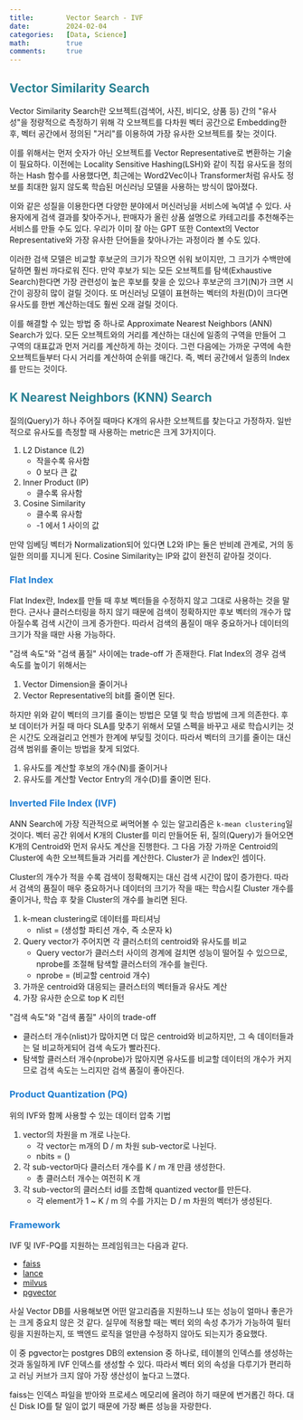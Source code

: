 ```yaml
---
title:        Vector Search - IVF
date:         2024-02-04
categories:   [Data, Science]
math:         true
comments:     true
---
```


<style>
H2 { color: #298294 }
H3 { color: #1e7ed2 }
H4 { color: #deb887 }
</style>

## Vector Similarity Search

Vector Similarity Search란 오브젝트(검색어, 사진, 비디오, 상품 등) 간의 "유사성"을 정량적으로 측정하기 위해 각 오브젝트를 다차원 벡터 공간으로 Embedding한 후, 벡터 공간에서 정의된 "거리"를 이용하여 가장 유사한 오브젝트를 찾는 것이다.

이를 위해서는 먼저 숫자가 아닌 오브젝트를 Vector Representative로 변환하는 기술이 필요하다. 이전에는 Locality Sensitive Hashing(LSH)와 같이 직접 유사도을 정의하는 Hash 함수를 사용했다면, 최근에는 Word2Vec이나 Transformer처럼 유사도 정보를 최대한 잃지 않도록 학습된 머신러닝 모델을 사용하는 방식이 많아졌다.

이와 같은 성질을 이용한다면 다양한 분야에서 머신러닝을 서비스에 녹여낼 수 있다. 사용자에게 검색 결과를 찾아주거나, 판매자가 올린 상품 설명으로 카테고리를 추천해주는 서비스를 만들 수도 있다. 우리가 이미 잘 아는 GPT 또한 Context의 Vector Representative와 가장 유사한 단어들을 찾아나가는 과정이라 볼 수도 있다.

이러한 검색 모델은 비교할 후보군의 크기가 작으면 쉬워 보이지만, 그 크기가 수백만에 달하면 훨씬 까다로워 진다. 만약 후보가 되는 모든 오브젝트를 탐색(Exhaustive Search)한다면 가장 관련성이 높은 후보를 찾을 순 있으나 후보군의 크기(N)가 크면 시간이 굉장히 많이 걸릴 것이다. 또 머신러닝 모델이 표현하는 벡터의 차원(D)이 크다면 유사도를 한번 계산하는데도 훨씬 오래 걸릴 것이다.

이를 해결할 수 있는 방법 중 하나로 Approximate Nearest Neighbors (ANN) Search가 있다. 모든 오브젝트와의 거리를 계산하는 대신에 일종의 구역을 만들어 그 구역의 대표값과 먼저 거리를 계산하게 하는 것이다. 그런 다음에는 가까운 구역에 속한 오브젝트들부터 다시 거리를 계산하여 순위를 매긴다. 즉, 벡터 공간에서 일종의 Index를 만드는 것이다.

## K Nearest Neighbors (KNN) Search

질의(Query)가 하나 주어질 때마다 K개의 유사한 오브젝트를 찾는다고 가정하자. 일반적으로 유사도를 측정할 때 사용하는 metric은 크게 3가지이다.

1. L2 Distance (L2)
    - 작을수록 유사함
    - 0 보다 큰 값
2. Inner Product (IP)
    - 클수록 유사함
3. Cosine Similarity
    - 클수록 유사함
    - -1 에서 1 사이의 값

만약 임베딩 벡터가 Normalization되어 있다면 L2와 IP는 둘은 반비례 관계로, 거의 동일한 의미를 지니게 된다. Cosine Similarity는 IP와 값이 완전히 같아질 것이다.

### Flat Index

Flat Index란, Index를 만들 때 후보 벡터들을 수정하지 않고 그대로 사용하는 것을 말한다. 근사나 클러스터링을 하지 않기 때문에 검색이 정확하지만 후보 벡터의 개수가 많아질수록 검색 시간이 크게 증가한다. 따라서 검색의 품질이 매우 중요하거나 데이터의 크기가 작을 때만 사용 가능하다.

"검색 속도"와 "검색 품질" 사이에는 trade-off 가 존재한다. Flat Index의 경우 검색 속도를 높이기 위해서는

1. Vector Dimension을 줄이거나
2. Vector Representative의 bit를 줄이면 된다.

하지만 위와 같이 벡터의 크기를 줄이는 방법은 모델 및 학습 방법에 크게 의존한다. 후보 데이터가 커질 때 마다 SLA를 맞추기 위해서 모델 스펙을 바꾸고 새로 학습시키는 것은 시간도 오래걸리고 언젠가 한계에 부딪힐 것이다. 따라서 벡터의 크기를 줄이는 대신 검색 범위를 줄이는 방법을 찾게 되었다.

1. 유사도를 계산할 후보의 개수(N)를 줄이거나
2. 유사도를 계산할 Vector Entry의 개수(D)를 줄이면 된다.

### Inverted File Index (IVF)

ANN Search에 가장 직관적으로 써먹어볼 수 있는 알고리즘은 `k-mean clustering`일 것이다. 벡터 공간 위에서 K개의 Cluster를 미리 만들어둔 뒤, 질의(Query)가 들어오면 K개의 Centroid와 먼저 유사도 계산을 진행한다. 그 다음 가장 가까운 Centroid의 Cluster에 속한 오브젝트들과 거리를 계산한다. Cluster가 곧 Index인 셈이다.

Cluster의 개수가 적을 수록 검색이 정확해지는 대신 검색 시간이 많이 증가한다. 따라서 검색의 품질이 매우 중요하거나 데이터의 크기가 작을 때는 학습시킬 Cluster 개수를 줄이거나, 학습 후 찾을 Cluster의 개수를 늘리면 된다.

1. k-mean clustering로 데이터를 파티셔닝
    - nlist = (생성할 파티션 개수, 즉 소문자 k)
2. Query vector가 주어지면 각 클러스터의 centroid와 유사도를 비교
    - Query vector가 클러스터 사이의 경계에 걸치면 성능이 떨어질 수 있으므로, nprobe를 조절해 탐색할 클러스터의 개수를 늘린다.
    - nprobe = (비교할 centroid 개수)
3. 가까운 centroid와 대응되는 클러스터의 벡터들과 유사도 계산
4. 가장 유사한 순으로 top K 리턴


"검색 속도"와 "검색 품질" 사이의 trade-off

- 클러스터 개수(nlist)가 많아지면 더 많은 centroid와 비교하지만, 그 속 데이터들과는 덜 비교하게되어 검색 속도가 빨라진다.
- 탐색할 클러스터 개수(nprobe)가 많아지면 유사도를 비교할 데이터의 개수가 커지므로 검색 속도는 느리지만 검색 품질이 좋아진다.

### Product Quantization (PQ)

위의 IVF와 함께 사용할 수 있는 데이터 압축 기법

1. vector의 차원을 m 개로 나눈다.
    - 각 vector는 m개의 D / m 차원 sub-vector로 나뉜다.
    - nbits = ()
2. 각 sub-vector마다 클러스터 개수를 K / m 개 만큼 생성한다.
    - 총 클러스터 개수는 여전히 K 개
3. 각 sub-vector의 클러스터 id를 조합해 quantized vector를 만든다.
    - 각 element가 1 ~ K / m 의 수를 가지는 D / m 차원의 벡터가 생성된다.

### Framework

IVF 및 IVF-PQ를 지원하는 프레임워크는 다음과 같다.

- [faiss](https://github.com/facebookresearch/faiss)
- [lance](https://github.com/lancedb/lancedb)
- [milvus](https://github.com/milvus-io/milvus)
- [pgvector](https://github.com/pgvector)


사실 Vector DB를 사용해보면 어떤 알고리즘을 지원하느냐 또는 성능이 얼마나 좋은가는 크게 중요치 않은 것 같다. 실무에 적용할 때는 벡터 외의 속성 추가가 가능하여 필터링을 지원하는지, 또 백엔드 로직을 얼만큼 수정하지 않아도 되는지가 중요했다.

이 중 pgvector는 postgres DB의 extension 중 하나로, 테이블의 인덱스를 생성하는 것과 동일하게 IVF 인덱스를 생성할 수 있다. 따라서 벡터 외의 속성을 다루기가 편리하고 러닝 커브가 크지 않아 가장 생산성이 높다고 느꼈다.

faiss는 인덱스 파일을 받아와 프로세스 메모리에 올려야 하기 때문에 번거롭긴 하다. 대신 Disk IO를 탈 일이 없기 때문에 가장 빠른 성능을 자랑한다.